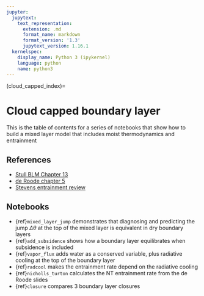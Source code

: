 ```yaml
---
jupyter:
  jupytext:
    text_representation:
      extension: .md
      format_name: markdown
      format_version: '1.3'
      jupytext_version: 1.16.1
  kernelspec:
    display_name: Python 3 (ipykernel)
    language: python
    name: python3
---
```


(cloud_capped_index)=
# Cloud capped boundary layer

This is the table of contents for a series of notebooks that show how to build a mixed layer model that includes moist thermodynamics and entrainment


## References


- [Stull BLM Chapter 13](https://www.dropbox.com/scl/fi/yaxd27icivz7a7qu7tifn/stull_blm_springer.pdf?rlkey=v0hqkqvd9v8rpcqfxmq62tt10&dl=0)
- [de Roode chapter 5](https://www.dropbox.com/scl/fi/n6scqt3wql8otdfvsif1r/de_roode_clouds.pdf?rlkey=v82zcoh7doaib9xvy1mjh8zj1&dl=0)
- [Stevens entrainment review](https://www.dropbox.com/scl/fi/41n9v7pj3x0n2tu27ca4o/Stevens-2002-Quarterly_Journal_of_the_Royal_Meteorological_Society.pdf?rlkey=u5705q214gzpe3r94doozyrqy&dl=0)


## Notebooks

- {ref}`mixed_layer_jump` demonstrates that diagnosing and predicting the jump $\Delta \theta$ at the top of the mixed layer is equivalent in dry boundary layers
- {ref}`add_subsidence` shows how a boundary layer equilibrates when subsidence is included
- {ref}`vapor_flux` adds water as a conserved variable, plus radiative cooling at the top of the boundary layer
- {ref}`radcool` makes the entrainment rate depend on the radiative cooling
- {ref}`nicholls_turton` calculates the NT entrainment rate from the de Roode slides
- {ref}`closure` compares 3 boundary layer closures

```python

```
